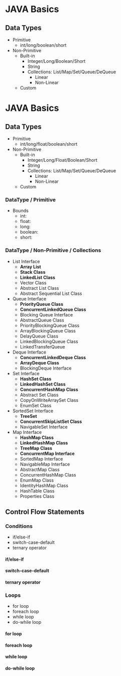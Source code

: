 # JAVA Basics

## Data Types
- Primitive
  - int/long/boolean/short
- Non-Primitive
  - Built-in
    - Integer/Long/Boolean/Short
    - String
    - Collections: List/Map/Set/Queue/DeQueue
      - Linear
      - Non-Linear
  - Custom
# JAVA Basics

## Data Types
- Primitive
  - int/long/float/boolean/short
- Non-Primitive
  - Built-in
    - Integer/Long/Float/Boolean/Short
    - String
    - Collections: List/Map/Set/Queue/DeQueue
      - Linear
      - Non-Linear
  - Custom

### DataType / Primitive
- Bounds
  - int: 
  - float: 
  - long:
  - boolean:
  - short: 
### DataType / Non-Primitive / Collections
- List Interface
  - **Array List**
  - **Stack Class**
  - **LinkedList Class**
  - Vector Class
  - Abstract List Class
  - Abstract Sequential List Class
- Queue Interface
  - **PriorityQueue Class**
  - **ConcurrentLinkedQueue Class**
  - Blocking Queue Interface
  - AbstractQueue Class
  - PriorityBlockingQueue Class
  - ArrayBlockingQueue Class
  - DelayQueue Class
  - LinkedBlockingQueue Class
  - LinkedTransferQueue
- Deque Interface
  - **ConcurrentLinkedDeque Class**
  - **ArrayDeque Class**
  - BlockingDeque Interface
- Set Interface
  - **HashSet Class**
  - **LinkedHashSet Class**
  - **ConcurrentHashMap Class**
  - Abstract Set Class
  - CopyOnWriteArraySet Class
  - EnumSet Class
- SortedSet Interface
  - **TreeSet**
  - **ConcurrentSkipListSet Class**
  - NavigableSet Interface
- Map Interface
  - **HashMap Class**
  - **LinkedHashMap Class**
  - **TreeMap Class**
  - **ConcurrentMap Interface**
  - SortedMap Interface
  - NavigableMap Interface
  - AbstractMap Class
  - ConcurrentHashMap Class
  - EnumMap Class
  - IdentityHashMap Class
  - HashTable Class
  - Properties Class

## Control Flow Statements

### Conditions
- if/else-if
- switch-case-default
- ternary operator
#### if/else-if
#### switch-case-default
#### ternary operator

### Loops
- for loop
- foreach loop
- while loop
- do-while loop
#### for loop
#### foreach loop
#### while loop
#### do-while loop
